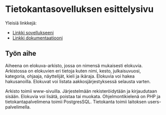 # Tietokantasovelluksen esittelysivu

Yleisiä linkkejä:

* [Linkki sovellukseeni](http://jorilind.users.cs.helsinki.fi/tsoha/)
* [Linkki dokumentaatiooni](https://github.com/Camellion/Tsoha-Bootstrap/blob/master/doc/dokumentaatio.pdf)

## Työn aihe

Aiheena on elokuva-arkisto, jossa on nimensä mukaisesti elokuvia. Arkistossa on elokuvien eri tietoja kuten nimi, kesto, julkaisuvuosi, kategoria, ohjaaja, näyttelijät, kieli ja ikäraja. Elokuvia voi hakea hakusanoilla. Elokuvat voi listata aakkosjärjestyksessä selausta varten.

Arkisto toimii www-sivuilla. Järjestelmään rekisteröidytään ja kirjaudutaan sisään. Elokuvia voi lisätä, poistaa tai muokata. Ohjelmontikielenä on PHP ja tietokantapalvelimena toimii PostgresSQL. Tietokanta toimii laitoksen users-palvelimella.
